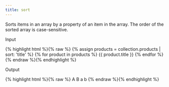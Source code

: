 ```yaml
---
title: sort
---
```


Sorts items in an array by a property of an item in the array. The order of the sorted array is case-sensitive.

<p class="input">Input</p>
<div>
{% highlight html %}{% raw %}
<!-- products = "a", "b", "A", "B" -->
{% assign products = collection.products | sort: 'title' %}
{% for product in products %}
   {{ product.title }}
{% endfor %}{% endraw %}{% endhighlight %}
</div>

<p class="output">Output</p>
<div>
{% highlight html %}{% raw %}
A B a b
{% endraw %}{% endhighlight %}
</div>

